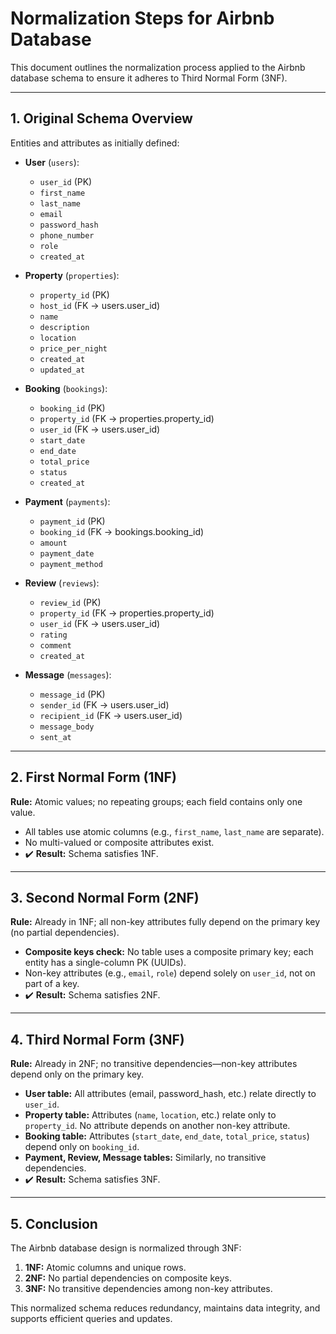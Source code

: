 # Normalization Steps for Airbnb Database

This document outlines the normalization process applied to the Airbnb database schema to ensure it adheres to Third Normal Form (3NF).

---

## 1. Original Schema Overview

Entities and attributes as initially defined:

* **User** (`users`):

  * `user_id` (PK)
  * `first_name`
  * `last_name`
  * `email`
  * `password_hash`
  * `phone_number`
  * `role`
  * `created_at`

* **Property** (`properties`):

  * `property_id` (PK)
  * `host_id` (FK → users.user\_id)
  * `name`
  * `description`
  * `location`
  * `price_per_night`
  * `created_at`
  * `updated_at`

* **Booking** (`bookings`):

  * `booking_id` (PK)
  * `property_id` (FK → properties.property\_id)
  * `user_id` (FK → users.user\_id)
  * `start_date`
  * `end_date`
  * `total_price`
  * `status`
  * `created_at`

* **Payment** (`payments`):

  * `payment_id` (PK)
  * `booking_id` (FK → bookings.booking\_id)
  * `amount`
  * `payment_date`
  * `payment_method`

* **Review** (`reviews`):

  * `review_id` (PK)
  * `property_id` (FK → properties.property\_id)
  * `user_id` (FK → users.user\_id)
  * `rating`
  * `comment`
  * `created_at`

* **Message** (`messages`):

  * `message_id` (PK)
  * `sender_id` (FK → users.user\_id)
  * `recipient_id` (FK → users.user\_id)
  * `message_body`
  * `sent_at`

---

## 2. First Normal Form (1NF)

**Rule:** Atomic values; no repeating groups; each field contains only one value.

* All tables use atomic columns (e.g., `first_name`, `last_name` are separate).
* No multi-valued or composite attributes exist.
* ✔️ **Result:** Schema satisfies 1NF.

---

## 3. Second Normal Form (2NF)

**Rule:** Already in 1NF; all non-key attributes fully depend on the primary key (no partial dependencies).

* **Composite keys check:** No table uses a composite primary key; each entity has a single-column PK (UUIDs).
* Non-key attributes (e.g., `email`, `role`) depend solely on `user_id`, not on part of a key.
* ✔️ **Result:** Schema satisfies 2NF.

---

## 4. Third Normal Form (3NF)

**Rule:** Already in 2NF; no transitive dependencies—non-key attributes depend only on the primary key.

* **User table:** All attributes (email, password\_hash, etc.) relate directly to `user_id`.
* **Property table:** Attributes (`name`, `location`, etc.) relate only to `property_id`. No attribute depends on another non-key attribute.
* **Booking table:** Attributes (`start_date`, `end_date`, `total_price`, `status`) depend only on `booking_id`.
* **Payment, Review, Message tables:** Similarly, no transitive dependencies.
* ✔️ **Result:** Schema satisfies 3NF.

---

## 5. Conclusion

The Airbnb database design is normalized through 3NF:

1. **1NF:** Atomic columns and unique rows.
2. **2NF:** No partial dependencies on composite keys.
3. **3NF:** No transitive dependencies among non-key attributes.

This normalized schema reduces redundancy, maintains data integrity, and supports efficient queries and updates.
